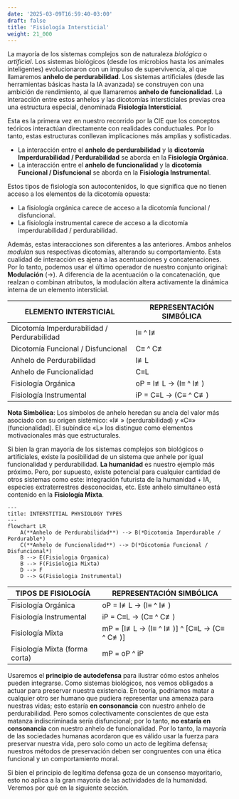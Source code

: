 ```yaml
---
date: '2025-03-09T16:59:40-03:00'
draft: false
title: 'Fisiología Intersticial'
weight: 21_000
---
```


La mayoría de los sistemas complejos son de naturaleza *biológica* o *artificial*. Los sistemas biológicos (desde los microbios hasta los animales inteligentes) evolucionaron con un impulso de supervivencia, al que llamaremos **anhelo de perdurabilidad**. Los sistemas artificiales (desde las herramientas básicas hasta la IA avanzada) se construyen con una ambición de rendimiento, al que llamaremos **anhelo de funcionalidad**. La interacción entre estos anhelos y las dicotomías intersticiales previas crea una estructura especial, denominada **Fisiología Intersticial**.

Esta es la primera vez en nuestro recorrido por la CIE que los conceptos teóricos interactúan directamente con realidades conductuales. Por lo tanto, estas estructuras conllevan implicaciones más amplias y sofisticadas.

- La interacción entre el **anhelo de perdurabilidad** y la **dicotomía Imperdurabilidad / Perdurabilidad** se aborda en la **Fisiología Orgánica**.
- La interacción entre el **anhelo de funcionalidad** y la **dicotomía Funcional / Disfuncional** se aborda en la **Fisiología Instrumental**.

Estos tipos de fisiología son autocontenidos, lo que significa que no tienen acceso a los elementos de la dicotomía opuesta:

- La fisiología orgánica carece de acceso a la dicotomía funcional / disfuncional.
- La fisiología instrumental carece de acceso a la dicotomía imperdurabilidad / perdurabilidad.

Además, estas interacciones son diferentes a las anteriores. Ambos anhelos *modulan* sus respectivas dicotomías, alterando su comportamiento. Esta cualidad de interacción es ajena a las acentuaciones y concatenaciones. Por lo tanto, podemos usar el último operador de nuestro conjunto original: **Modulación** (→). A diferencia de la acentuación o la concatenación, que realzan o combinan atributos, la modulación altera activamente la dinámica interna de un elemento intersticial.

| **ELEMENTO INTERSTICIAL** | **REPRESENTACIÓN SIMBÓLICA** |
|---|---|
| Dicotomía Imperdurabilidad / Perdurabilidad | I≡ ^ I≢ |
| Dicotomía Funcional / Disfuncional | C≡ ^ C≢ |
| Anhelo de Perdurabilidad | I≢L |
| Anhelo de Funcionalidad | C≡L |
| Fisiología Orgánica | oP = I≢L → (I≡ ^ I≢) |
| Fisiología Instrumental | iP = C≡L → (C≡ ^ C≢) |

**Nota Simbólica**: Los símbolos de anhelo heredan su ancla del valor más asociado con su origen sistémico: «I≢» (perdurabilidad) y «C≡» (funcionalidad). El subíndice «L» los distingue como elementos motivacionales más que estructurales.

Si bien la gran mayoría de los sistemas complejos son biológicos o artificiales, existe la posibilidad de un sistema que anhele por igual funcionalidad y perdurabilidad. **La humanidad** es nuestro ejemplo más próximo. Pero, por supuesto, existe potencial para cualquier cantidad de otros sistemas como este: integración futurista de la humanidad + IA, especies extraterrestres desconocidas, etc. Este anhelo simultáneo está contenido en la **Fisiología Mixta**.

```mermaid
---
title: INTERSTITIAL PHYSIOLOGY TYPES
---
flowchart LR
    A(**Anhelo de Perdurabilidad**) --> B(*Dicotomia Imperdurable / Perdurable*)
    C(**Anhelo de Funcionalidad**) --> D(*Dicotomia Funcional / Disfuncional*)
    B --> E(Fisiologia Organica)
    B --> F(Fisiologia Mixta)
    D --> F
    D --> G(Fisiologia Instrumental)
```

| **TIPOS DE FISIOLOGÍA** | **REPRESENTACIÓN SIMBÓLICA** |
|---|---|
| Fisiología Orgánica | oP = I≢L → (I≡ ^ I≢) |
| Fisiología Instrumental | iP = C≡L → (C≡ ^ C≢) |
| Fisiología Mixta | mP = [I≢L → (I≡ ^ I≢)] ^ [C≡L → (C≡ ^ C≢)] |
| Fisiología Mixta (forma corta) | mP = oP ^ iP |

Usaremos el **principio de autodefensa** para ilustrar cómo estos anhelos pueden integrarse. Como sistemas biológicos, nos vemos obligados a actuar para preservar nuestra existencia. En teoría, podríamos matar a cualquier otro ser humano que pudiera representar una amenaza para nuestras vidas; esto estaría **en consonancia** con nuestro anhelo de perdurabilidad. Pero somos colectivamente conscientes de que esta matanza indiscriminada sería disfuncional; por lo tanto, **no estaría en consonancia** con nuestro anhelo de funcionalidad. Por lo tanto, la mayoría de las sociedades humanas acordaron que es válido usar la fuerza para preservar nuestra vida, pero solo como un acto de legítima defensa; nuestros métodos de preservación deben ser congruentes con una ética funcional y un comportamiento moral.

Si bien el principio de legítima defensa goza de un consenso mayoritario, esto no aplica a la gran mayoría de las actividades de la humanidad. Veremos por qué en la siguiente sección.

